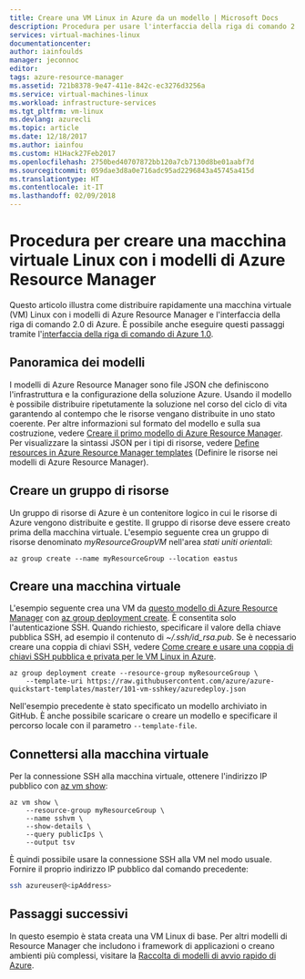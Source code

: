 ```yaml
---
title: Creare una VM Linux in Azure da un modello | Microsoft Docs
description: Procedura per usare l'interfaccia della riga di comando 2.0 di Azure per creare una VM Linux da un modello di Resource Manager
services: virtual-machines-linux
documentationcenter: 
author: iainfoulds
manager: jeconnoc
editor: 
tags: azure-resource-manager
ms.assetid: 721b8378-9e47-411e-842c-ec3276d3256a
ms.service: virtual-machines-linux
ms.workload: infrastructure-services
ms.tgt_pltfrm: vm-linux
ms.devlang: azurecli
ms.topic: article
ms.date: 12/18/2017
ms.author: iainfou
ms.custom: H1Hack27Feb2017
ms.openlocfilehash: 2750bed40707872bb120a7cb7130d8be01aabf7d
ms.sourcegitcommit: 059dae3d8a0e716adc95ad2296843a45745a415d
ms.translationtype: HT
ms.contentlocale: it-IT
ms.lasthandoff: 02/09/2018
---
```

# <a name="how-to-create-a-linux-virtual-machine-with-azure-resource-manager-templates"></a>Procedura per creare una macchina virtuale Linux con i modelli di Azure Resource Manager
Questo articolo illustra come distribuire rapidamente una macchina virtuale (VM) Linux con i modelli di Azure Resource Manager e l'interfaccia della riga di comando 2.0 di Azure. È possibile anche eseguire questi passaggi tramite l'[interfaccia della riga di comando di Azure 1.0](create-ssh-secured-vm-from-template-nodejs.md).


## <a name="templates-overview"></a>Panoramica dei modelli
I modelli di Azure Resource Manager sono file JSON che definiscono l'infrastruttura e la configurazione della soluzione Azure. Usando il modello è possibile distribuire ripetutamente la soluzione nel corso del ciclo di vita garantendo al contempo che le risorse vengano distribuite in uno stato coerente. Per altre informazioni sul formato del modello e sulla sua costruzione, vedere [Creare il primo modello di Azure Resource Manager](../../azure-resource-manager/resource-manager-create-first-template.md). Per visualizzare la sintassi JSON per i tipi di risorse, vedere [Define resources in Azure Resource Manager templates](/azure/templates/) (Definire le risorse nei modelli di Azure Resource Manager).


## <a name="create-a-resource-group"></a>Creare un gruppo di risorse
Un gruppo di risorse di Azure è un contenitore logico in cui le risorse di Azure vengono distribuite e gestite. Il gruppo di risorse deve essere creato prima della macchina virtuale. L'esempio seguente crea un gruppo di risorse denominato *myResourceGroupVM* nell'area *stati uniti orientali*:

```azurecli
az group create --name myResourceGroup --location eastus
```

## <a name="create-a-virtual-machine"></a>Creare una macchina virtuale
L'esempio seguente crea una VM da [questo modello di Azure Resource Manager](https://raw.githubusercontent.com/Azure/azure-quickstart-templates/master/101-vm-sshkey/azuredeploy.json) con [az group deployment create](/cli/azure/group/deployment#az_group_deployment_create). È consentita solo l'autenticazione SSH. Quando richiesto, specificare il valore della chiave pubblica SSH, ad esempio il contenuto di *~/.ssh/id_rsa.pub*. Se è necessario creare una coppia di chiavi SSH, vedere [Come creare e usare una coppia di chiavi SSH pubblica e privata per le VM Linux in Azure](mac-create-ssh-keys.md).

```azurecli
az group deployment create --resource-group myResourceGroup \
    --template-uri https://raw.githubusercontent.com/azure/azure-quickstart-templates/master/101-vm-sshkey/azuredeploy.json
```

Nell'esempio precedente è stato specificato un modello archiviato in GitHub. È anche possibile scaricare o creare un modello e specificare il percorso locale con il parametro `--template-file`.


## <a name="connect-to-virtual-machine"></a>Connettersi alla macchina virtuale
Per la connessione SSH alla macchina virtuale, ottenere l'indirizzo IP pubblico con [az vm show](/cli/azure/vm#az_vm_show):

```azurecli
az vm show \
    --resource-group myResourceGroup \
    --name sshvm \
    --show-details \
    --query publicIps \
    --output tsv
```

È quindi possibile usare la connessione SSH alla VM nel modo usuale. Fornire il proprio indirizzo IP pubblico dal comando precedente:

```bash
ssh azureuser@<ipAddress>
```

## <a name="next-steps"></a>Passaggi successivi
In questo esempio è stata creata una VM Linux di base. Per altri modelli di Resource Manager che includono i framework di applicazioni o creano ambienti più complessi, visitare la [Raccolta di modelli di avvio rapido di Azure](https://azure.microsoft.com/documentation/templates/).
